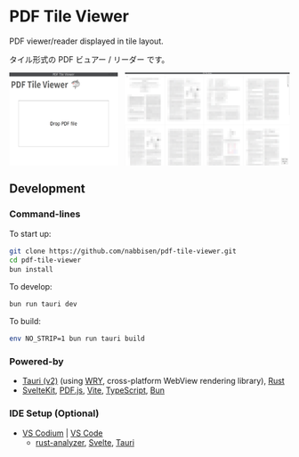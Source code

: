 # PDF Tile Viewer

PDF viewer/reader displayed in tile layout.

タイル形式の PDF ビュアー / リーダー です。

<p style="display: flex; gap: 0.8rem; flex-wrap: wrap;">
  <img style="flex: 1; max-width: calc(40.0% - 0.4rem);" src=".docs-assets/demo-01.png" alt="demo screenshot 01">
  <img style="flex: 1; max-width: calc(60.0% - 0.4rem);" src=".docs-assets/demo-02.png" alt="demo screenshot 02">
</p>

## Development

### Command-lines

To start up:

```sh
git clone https://github.com/nabbisen/pdf-tile-viewer.git
cd pdf-tile-viewer
bun install
```

To develop:

```sh
bun run tauri dev
```

To build:

```sh
env NO_STRIP=1 bun run tauri build
```

### Powered-by

- [Tauri (v2)](https://v2.tauri.app/) (using [WRY](https://github.com/tauri-apps/wry), cross-platform WebView rendering library), [Rust](https://www.rust-lang.org/)
- [SvelteKit](https://kit.svelte.dev/), [PDF.js](https://mozilla.github.io/pdf.js/), [Vite](https://vitejs.dev/), [TypeScript](https://www.typescriptlang.org/), [Bun](https://bun.sh/)

### IDE Setup (Optional)

- [VS Codium](https://vscodium.com/) | [VS Code](https://code.visualstudio.com/)
  - [rust-analyzer](https://marketplace.visualstudio.com/items?itemName=rust-lang.rust-analyzer), [Svelte](https://marketplace.visualstudio.com/items?itemName=svelte.svelte-vscode), [Tauri](https://marketplace.visualstudio.com/items?itemName=tauri-apps.tauri-vscode)
